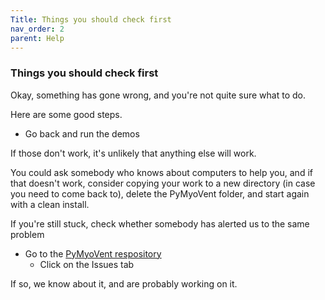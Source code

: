 ```yaml
---
Title: Things you should check first
nav_order: 2
parent: Help
---
```

### Things you should check first

Okay, something has gone wrong, and you're not quite sure what to do.

Here are some good steps.

+ Go back and run the demos
  
If those don't work, it's unlikely that anything else will work.

You could ask somebody who knows about computers to help you, and if that doesn't work, consider copying your work to a new directory (in case you need to come back to), delete the PyMyoVent folder, and start again with a clean install.

If you're still stuck, check whether somebody has alerted us to the same problem

+ Go to the [PyMyoVent respository](https://github.com/Campbell-Muscle-Lab/PyMyoVent)
  + Click on the Issues tab

If so, we know about it, and are probably working on it.
